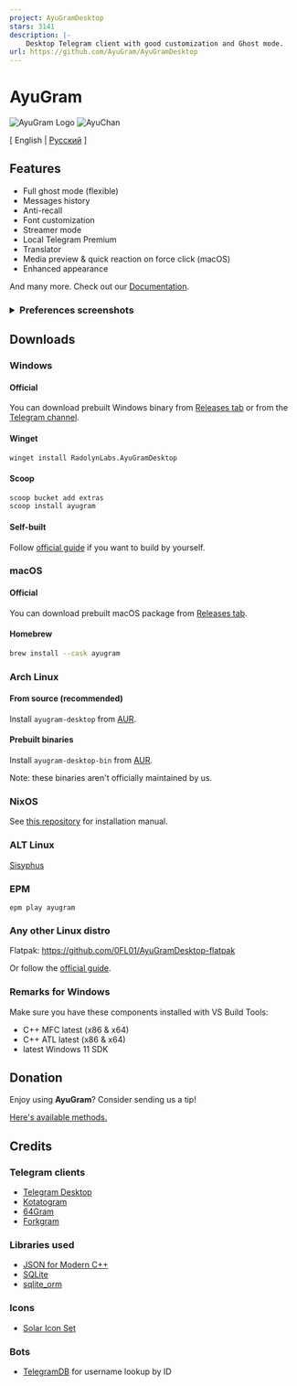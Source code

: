 ```yaml
---
project: AyuGramDesktop
stars: 3141
description: |-
    Desktop Telegram client with good customization and Ghost mode.
url: https://github.com/AyuGram/AyuGramDesktop
---
```


# AyuGram

![AyuGram Logo](.github/AyuGram.png) ![AyuChan](.github/AyuChan.png)

[ English  |   [Русский](README-RU.md) ]

## Features

- Full ghost mode (flexible)
- Messages history
- Anti-recall
- Font customization
- Streamer mode
- Local Telegram Premium
- Translator
- Media preview & quick reaction on force click (macOS)
- Enhanced appearance

And many more. Check out our [Documentation](https://docs.ayugram.one/desktop/).

<h3>
  <details>
    <summary>Preferences screenshots</summary>
    <img src='.github/demos/demo1.png' width='268'>
    <img src='.github/demos/demo2.png' width='268'>
    <img src='.github/demos/demo3.png' width='268'>
    <img src='.github/demos/demo4.png' width='268'>
  </details>
</h3>

## Downloads

### Windows

#### Official

You can download prebuilt Windows binary from [Releases tab](https://github.com/AyuGram/AyuGramDesktop/releases) or from
the [Telegram channel](https://t.me/AyuGramReleases).

#### Winget

```bash
winget install RadolynLabs.AyuGramDesktop
```

#### Scoop

```bash
scoop bucket add extras
scoop install ayugram
```

#### Self-built

Follow [official guide](https://github.com/AyuGram/AyuGramDesktop/blob/dev/docs/building-win-x64.md) if you want to
build by yourself.

### macOS

#### Official

You can download prebuilt macOS package from [Releases tab](https://github.com/AyuGram/AyuGramDesktop/releases).

#### Homebrew

```bash
brew install --cask ayugram
```

### Arch Linux

#### From source (recommended)

Install `ayugram-desktop` from [AUR](https://aur.archlinux.org/packages/ayugram-desktop).

#### Prebuilt binaries

Install `ayugram-desktop-bin` from [AUR](https://aur.archlinux.org/packages/ayugram-desktop-bin).

Note: these binaries aren't officially maintained by us.

### NixOS

See [this repository](https://github.com/ayugram-port/ayugram-desktop) for installation manual.

### ALT Linux

[Sisyphus](https://packages.altlinux.org/en/sisyphus/srpms/ayugram-desktop/)

### EPM

`epm play ayugram`

### Any other Linux distro

Flatpak: https://github.com/0FL01/AyuGramDesktop-flatpak

Or follow the [official guide](https://github.com/AyuGram/AyuGramDesktop/blob/dev/docs/building-linux.md).

### Remarks for Windows

Make sure you have these components installed with VS Build Tools:

- C++ MFC latest (x86 & x64)
- C++ ATL latest (x86 & x64)
- latest Windows 11 SDK

## Donation

Enjoy using **AyuGram**? Consider sending us a tip!

[Here's available methods.](https://docs.ayugram.one/donate/)

## Credits

### Telegram clients

- [Telegram Desktop](https://github.com/telegramdesktop/tdesktop)
- [Kotatogram](https://github.com/kotatogram/kotatogram-desktop)
- [64Gram](https://github.com/TDesktop-x64/tdesktop)
- [Forkgram](https://github.com/forkgram/tdesktop)

### Libraries used

- [JSON for Modern C++](https://github.com/nlohmann/json)
- [SQLite](https://github.com/sqlite/sqlite)
- [sqlite_orm](https://github.com/fnc12/sqlite_orm)

### Icons

- [Solar Icon Set](https://www.figma.com/community/file/1166831539721848736)

### Bots

- [TelegramDB](https://t.me/tgdatabase) for username lookup by ID

